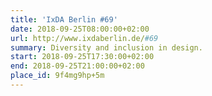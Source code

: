 ```yaml
---
title: 'IxDA Berlin #69'
date: 2018-09-25T08:00:00+02:00
url: http://www.ixdaberlin.de/#69
summary: Diversity and inclusion in design.
start: 2018-09-25T17:30:00+02:00
end: 2018-09-25T21:00:00+02:00
place_id: 9f4mg9hp+5m
---
```


